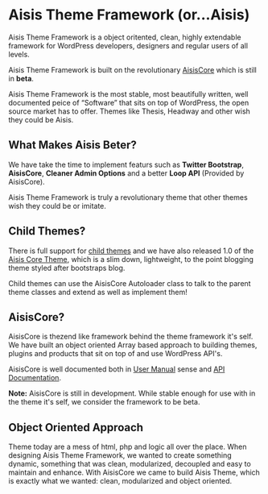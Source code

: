 Aisis Theme Framework (or...Aisis)
=================================

Aisis Theme Framework is a object oritented, clean, highly extendable framework for WordPress developers, designers and regular users of all levels.

Aisis Theme Framework is built on the revolutionary [AisisCore](https://github.com/AdamKyle/Aisis-Core/tree/development) which is still in **beta**.

Aisis Theme Framework is the most stable, most beautifully written, well documented peice of “Software” that sits on top of WordPress, the open source market has to offer. Themes like Thesis, Headway and other wish they could be Aisis.

What Makes Aisis Beter?
------------------------------

We have take the time to implement featurs such as **Twitter Bootstrap**, **AisisCore**, **Cleaner Admin Options** and a better **Loop API** (Provided by AisisCore).

Aisis Theme Framework is truly a revolutionary theme that other themes wish they could be or imitate.

Child Themes?
------------------

There is full support for [child themes](https://github.com/AdamKyle/Aisis-ChildTheme) and we have also released 1.0 of the [Aisis Core Theme](https://github.com/AdamKyle/AisisCore-Theme), which is a slim down, lightweight, to the point blogging theme styled after bootstraps blog.

Child themes can use the AisisCore Autoloader class to talk to the parent theme classes and extend as well as implement them!

AisisCore?
----------

AisisCore is thezend like framework behind the theme framework it's self. We have built an object oriented Array based approach to building themes, plugins and products that sit on top of and use WordPress API's.

AisisCore is well documented both in [User Manual](https://aisiscore.readthedocs.org/en/latest/) sense and [API Documentation](http://adamkyle.github.io/Aisis-Core/Documentation/index.html).

**Note:** AisisCore is still in development. While stable enough for use with in the theme it's self, we consider the framework to be beta.

Object Oriented Approach
------------------------

Theme today are a mess of html, php and logic all over the place. When designing Aisis Theme Framework, we wanted to create something dynamic, something that was clean, modularized, decoupled and easy to maintain and enhance. With AisisCore we came to build Aisis Theme, which is exactly what we wanted: clean, modularized and object oriented.
